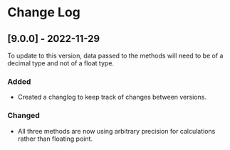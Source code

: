 
# Change Log

## [9.0.0] - 2022-11-29

To update to this version, data passed to the methods will need to be of a decimal type and not of a float type.

### Added
 - Created a changlog to keep track of changes between versions.

### Changed
 - All three methods are now using arbitrary precision for calculations rather than floating point.
